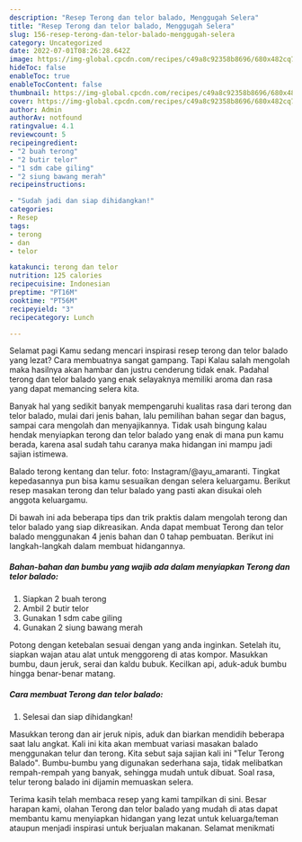 ```yaml
---
description: "Resep Terong dan telor balado, Menggugah Selera"
title: "Resep Terong dan telor balado, Menggugah Selera"
slug: 156-resep-terong-dan-telor-balado-menggugah-selera
category: Uncategorized
date: 2022-07-01T08:26:28.642Z
image: https://img-global.cpcdn.com/recipes/c49a8c92358b8696/680x482cq70/terong-dan-telor-balado-foto-resep-utama.jpg
hideToc: false
enableToc: true
enableTocContent: false
thumbnail: https://img-global.cpcdn.com/recipes/c49a8c92358b8696/680x482cq70/terong-dan-telor-balado-foto-resep-utama.jpg
cover: https://img-global.cpcdn.com/recipes/c49a8c92358b8696/680x482cq70/terong-dan-telor-balado-foto-resep-utama.jpg
author: Admin
authorAv: notfound
ratingvalue: 4.1
reviewcount: 5
recipeingredient:
- "2 buah terong"
- "2 butir telor"
- "1 sdm cabe giling"
- "2 siung bawang merah"
recipeinstructions:

- "Sudah jadi dan siap dihidangkan!"
categories:
- Resep
tags:
- terong
- dan
- telor

katakunci: terong dan telor 
nutrition: 125 calories
recipecuisine: Indonesian
preptime: "PT16M"
cooktime: "PT56M"
recipeyield: "3"
recipecategory: Lunch

---
```



Selamat pagi Kamu sedang mencari inspirasi resep terong dan telor balado yang lezat? Cara membuatnya sangat gampang. Tapi Kalau salah mengolah maka hasilnya akan hambar dan justru cenderung tidak enak. Padahal terong dan telor balado yang enak selayaknya memiliki aroma dan rasa yang dapat memancing selera kita.


Banyak hal yang sedikit banyak mempengaruhi kualitas rasa dari terong dan telor balado, mulai dari jenis bahan, lalu pemilihan bahan segar dan bagus, sampai cara mengolah dan menyajikannya. Tidak usah bingung kalau hendak menyiapkan terong dan telor balado yang enak di mana pun kamu berada, karena asal sudah tahu caranya maka hidangan ini mampu jadi sajian istimewa.

Balado terong kentang dan telur. foto: Instagram/@ayu_amaranti. Tingkat kepedasannya pun bisa kamu sesuaikan dengan selera keluargamu. Berikut resep masakan terong dan telur balado yang pasti akan disukai oleh anggota keluargamu.


Di bawah ini ada beberapa tips dan trik praktis dalam mengolah terong dan telor balado yang siap dikreasikan. Anda dapat membuat Terong dan telor balado menggunakan 4 jenis bahan dan 0 tahap pembuatan. Berikut ini langkah-langkah dalam membuat hidangannya.

<!--inarticleads1-->

##### Bahan-bahan dan bumbu yang wajib ada dalam menyiapkan Terong dan telor balado:

1. Siapkan 2 buah terong
1. Ambil 2 butir telor
1. Gunakan 1 sdm cabe giling
1. Gunakan 2 siung bawang merah


Potong dengan ketebalan sesuai dengan yang anda inginkan. Setelah itu, siapkan wajan atau alat untuk menggoreng di atas kompor. Masukkan bumbu, daun jeruk, serai dan kaldu bubuk. Kecilkan api, aduk-aduk bumbu hingga benar-benar matang. 

<!--inarticleads2-->

##### Cara membuat Terong dan telor balado:


1. Selesai dan siap dihidangkan!

Masukkan terong dan air jeruk nipis, aduk dan biarkan mendidih beberapa saat lalu angkat. Kali ini kita akan membuat variasi masakan balado menggunakan telur dan terong. Kita sebut saja sajian kali ini &#34;Telur Terong Balado&#34;. Bumbu-bumbu yang digunakan sederhana saja, tidak melibatkan rempah-rempah yang banyak, sehingga mudah untuk dibuat. Soal rasa, telur terong balado ini dijamin memuaskan selera. 

Terima kasih telah membaca resep yang kami tampilkan di sini. Besar harapan kami, olahan Terong dan telor balado yang mudah di atas dapat membantu kamu menyiapkan hidangan yang lezat untuk keluarga/teman ataupun menjadi inspirasi untuk berjualan makanan. Selamat menikmati
